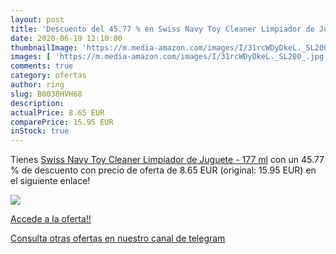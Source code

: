 ```yaml
---
layout: post
title: 'Descuento del 45.77 % en Swiss Navy Toy Cleaner Limpiador de Jugu'
date: 2020-06-19 12:10:00
thumbnailImage: 'https://m.media-amazon.com/images/I/31rcWDyDkeL._SL200_.jpg'
images: [ 'https://m.media-amazon.com/images/I/31rcWDyDkeL._SL200_.jpg' ]
comments: true
category: ofertas
author: ring
slug: B0038HVH68
description:
actualPrice: 8.65 EUR
comparePrice: 15.95 EUR
inStock: true
---
```


Tienes [Swiss Navy Toy Cleaner Limpiador de Juguete - 177 ml](https://www.amazon.com/dp/B0038HVH68/?tag=redken08-20) con un 45.77 % de descuento con precio de oferta de 8.65 EUR (original: 15.95 EUR) en el siguiente enlace!

[![](https://m.media-amazon.com/images/I/31rcWDyDkeL._SL200_.jpg)](https://www.amazon.com/dp/B0038HVH68/?tag=redken08-20)

[Accede a la oferta!!](https://www.amazon.com/dp/B0038HVH68/?tag=redken08-20)

[Consulta otras ofertas en nuestro canal de telegram](https://t.me/s/ofertas25)
